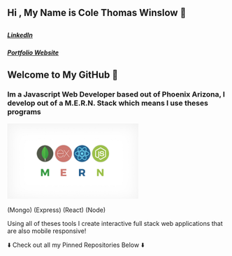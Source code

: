 <h2> Hi , My Name is Cole Thomas Winslow 🚀<h2/>
  
   <h5><a href="https://www.linkedin.com/in/cole-winslow-8a2a0b206/">LinkedIn</a> </h5>
    <h5>  <a href="https://www.linkedin.com/in/cole-winslow-8a2a0b206/">Portfolio Website</a> </h5>
    
## Welcome to My GitHub 👾
<h3>Im a Javascript Web Developer based out of Phoenix Arizona, I develop out of a M.E.R.N. Stack which means I use theses programs</h3>

<img src="Mern.jpeg" alt="M.E.R.N" width="300"/>

(Mongo) (Express) (React) (Node)


<p>Using all of theses tools I create interactive full stack web applications that are also mobile responsive!</p>

<p>⬇️ Check out all my Pinned Repositories Below ⬇️</p>
